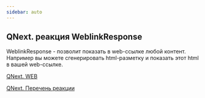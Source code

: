 ```yaml
---
sidebar: auto
---
```


## QNext. реакция WeblinkResponse

WeblinkResponse - позволит показать в web-ссылке любой контент. Например вы можете сгенерировать html-разметку и показать этот html в вашей web-ссылке.



[QNext. WEB](/docs-test/ph/QNext-admin-web-about-09-11)

[QNext. Перечень реакции](/docs-test/ph/QNext-admin-reaction-about-05-01)